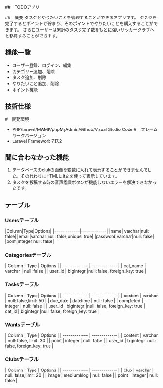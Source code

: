 ##　TODOアプリ
 
##　概要
タスクとやりたいことを管理することができるアプリです。
タスクを完了するとポイントが貯まり、そのポイントでやりたいことを購入することができます。
さらにユーザーは累計のタスク完了数をもとに強いサッカークラブへと移籍することができます。
 
## 機能一覧
 
- ユーザー登録、ログイン、編集
- カテゴリー追加、削除
- タスク追加、削除
- やりたいこと追加、削除
- ポイント機能
 
## 技術仕様
 #　開発環境
 - PHP/laravel/MAMP/phpMyAdmin/Github/Visual Studio Code
 #　フレームワークバージョン
 - Laravel Framework 7.17.2

## 間に合わなかった機能
 
1. データベースのclubの画像を変数に入れて表示することができませんでした。その代わりにHTMLにif文を使って表示しています。
2. タスクを投稿する時の音声認識ボタンが機能しないエラーを解決できなかったです。
 
## テーブル
### Usersテーブル
|Column|Type|Options|
|-------------|-------------|
|name| varchar|null: false|
|email|varchar|null: false,unique: true|
|password|varchar|null: false|
|point|integer|null: false|


### Categoriesテーブル
| Column | Type | Options |
| ------------- | ------------- |
| cat_name | varchar | null: false |
| user_id | bigintegr |null: false, foreign_key: true |


### Tasksテーブル
| Column | Type | Options |
| ------------- | ------------- |
| content | varchar | null: false,limit: 50 |
| due_date | datetime | null: false |
| completed | integer | null: false |
| user_id | bigintegr |null: false, foreign_key: true |
| cat_id | bigintegr |null: false, foreign_key: true |


### Wantsテーブル
| Column | Type | Options |
| ------------- | ------------- |
| content | varchar | null: false, limit: 30 |
| point | integer | null: false |
| user_id | bigintegr |null: false, foreign_key: true |

### Clubsテーブル
| Column | Type | Options |
| ------------- | ------------- |
| club | varchar | null: false,limit: 20 |
| image | mediumblog | null: false |
| point | integer | null: false |


